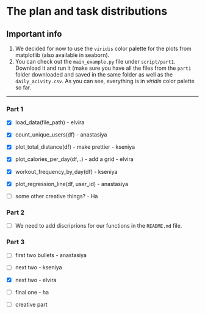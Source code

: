 # The plan and task distributions 

## Important info 
1. We decided for now to use the `viridis` color palette for the plots from matplotlib (also available in seaborn). 
2. You can check out the `main_example.py` file under `script/part1`. Download it and run it (make sure you have all the files from the `part1` folder downloaded and saved in the same folder as well as the `daily_acivity.csv`. As you can see, everything is in *viridis* color palette so far.

---

### Part 1

- [x] load_data(file_path) - elvira

- [x] count_unique_users(df) - anastasiya

- [x] plot_total_distance(df) - make prettier - kseniya 

- [x] plot_calories_per_day(df,..) - add a grid - elvira

- [x] workout_frequency_by_day(df) - kseniya

- [x] plot_regression_line(df, user_id) - anastasiya

- [ ] some other creative things? - Ha

### Part 2

- [ ] We need to add discriprions for our functions in the `README.md` file.

### Part 3

- [ ] first two bullets - anastasiya
- [ ] next two - kseniya
- [x] next two - elvira
- [ ] final one - ha
- [ ] creative part



